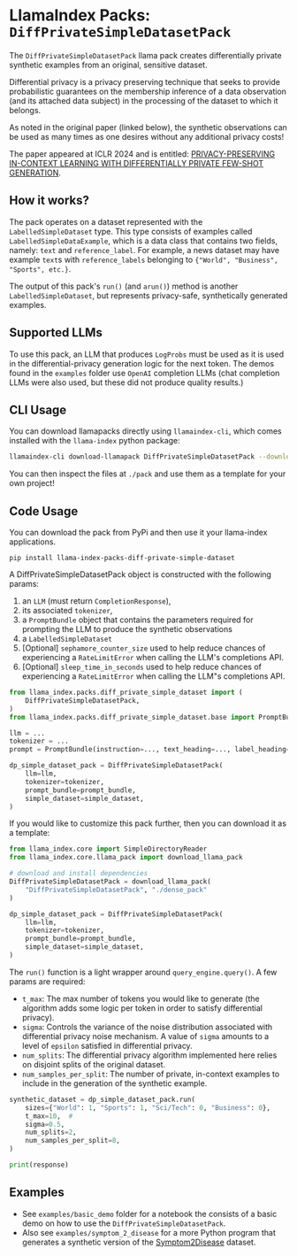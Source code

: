 # LlamaIndex Packs: `DiffPrivateSimpleDatasetPack`

The `DiffPrivateSimpleDatasetPack` llama pack creates differentially private synthetic
examples from an original, sensitive dataset.

Differential privacy is a privacy preserving technique that seeks to provide
probabilistic guarantees on the membership inference of a data observation (and
its attached data subject) in the processing of the dataset to which it belongs.

As noted in the original paper (linked below), the synthetic observations can
be used as many times as one desires without any additional privacy costs!

The paper appeared at ICLR 2024 and is entitled:
[PRIVACY-PRESERVING IN-CONTEXT LEARNING WITH DIFFERENTIALLY PRIVATE FEW-SHOT GENERATION](https://openreview.net/pdf?id=oZtt0pRnOl).

## How it works?

The pack operates on a dataset represented with the `LabelledSimpleDataset` type.
This type consists of examples called `LabelledSimpleDataExample`, which is a data
class that contains two fields, namely: `text` and `reference_label`. For example,
a news dataset may have example `text`s with `reference_labels` belonging to
`{"World", "Business", "Sports", etc.}`.

The output of this pack's `run()` (and `arun()`) method is another `LabelledSimpleDataset`,
but represents privacy-safe, synthetically generated examples.

## Supported LLMs

To use this pack, an LLM that produces `LogProbs` must be used as it is used in
the differential-privacy generation logic for the next token. The demos found in
the `examples` folder use `OpenAI` completion LLMs (chat completion LLMs were
also used, but these did not produce quality results.)

## CLI Usage

You can download llamapacks directly using `llamaindex-cli`, which comes installed with the `llama-index` python package:

```bash
llamaindex-cli download-llamapack DiffPrivateSimpleDatasetPack --download-dir ./pack
```

You can then inspect the files at `./pack` and use them as a template for your own project!

## Code Usage

You can download the pack from PyPi and then use it your llama-index applications.

```
pip install llama-index-packs-diff-private-simple-dataset
```

A DiffPrivateSimpleDatasetPack object is constructed with the following params:

1. an `LLM` (must return `CompletionResponse`),
2. its associated `tokenizer`,
3. a `PromptBundle` object that contains the parameters required for prompting the LLM to produce the synthetic observations
4. a `LabelledSimpleDataset`
5. [Optional] `sephamore_counter_size` used to help reduce chances of experiencing a `RateLimitError` when calling the LLM's completions API.
6. [Optional] `sleep_time_in_seconds` used to help reduce chances of experiencing a `RateLimitError` when calling the LLM"s completions API.

```python
from llama_index.packs.diff_private_simple_dataset import (
    DiffPrivateSimpleDatasetPack,
)
from llama_index.packs.diff_private_simple_dataset.base import PromptBundle

llm = ...
tokenizer = ...
prompt = PromptBundle(instruction=..., text_heading=..., label_heading=...)

dp_simple_dataset_pack = DiffPrivateSimpleDatasetPack(
    llm=llm,
    tokenizer=tokenizer,
    prompt_bundle=prompt_bundle,
    simple_dataset=simple_dataset,
)
```

If you would like to customize this pack further, then you can download it as a
template:

```python
from llama_index.core import SimpleDirectoryReader
from llama_index.core.llama_pack import download_llama_pack

# download and install dependencies
DiffPrivateSimpleDatasetPack = download_llama_pack(
    "DiffPrivateSimpleDatasetPack", "./dense_pack"
)

dp_simple_dataset_pack = DiffPrivateSimpleDatasetPack(
    llm=llm,
    tokenizer=tokenizer,
    prompt_bundle=prompt_bundle,
    simple_dataset=simple_dataset,
)
```

The `run()` function is a light wrapper around `query_engine.query()`. A few
params are required:

- `t_max`: The max number of tokens you would like to generate (the algorithm adds some logic per token in order to satisfy differential privacy).
- `sigma`: Controls the variance of the noise distribution associated with differential privacy noise mechanism. A value of `sigma` amounts to a level of `epsilon` satisfied in differential privacy.
- `num_splits`: The differential privacy algorithm implemented here relies on disjoint splits of the original dataset.
- `num_samples_per_split`: The number of private, in-context examples to include in the generation of the synthetic example.

```python
synthetic_dataset = dp_simple_dataset_pack.run(
    sizes={"World": 1, "Sports": 1, "Sci/Tech": 0, "Business": 0},
    t_max=10,  #
    sigma=0.5,
    num_splits=2,
    num_samples_per_split=8,
)

print(response)
```

## Examples

- See `examples/basic_demo` folder for a notebook the consists of a basic demo
  on how to use the `DiffPrivateSimpleDatasetPack`.
- Also see `examples/symptom_2_disease` for a more Python program that generates
  a synthetic version of the [Symptom2Disease](https://www.kaggle.com/datasets/niyarrbarman/symptom2disease) dataset.
